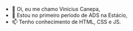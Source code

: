 - 👋 Oi, eu me chamo Vinicius Canepa,
- 🌱 Estou no primeiro período de ADS na Estácio,
- 📫 Tenho conhecimento de HTML, CSS e JS.

<!---
vCanepaa/vCanepaa is a ✨ special ✨ repository because its `README.md` (this file) appears on your GitHub profile.
You can click the Preview link to take a look at your changes.
--->
